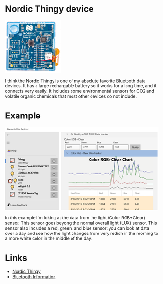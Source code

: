 ﻿# Nordic Thingy device

![Nordic Thingy](../DevicePictures/Nordic_Thingy-175.png)

I think the Nordic Thingy is one of my absolute favorite Bluetooth data devices. It has a large
rechargable battery so it works for a long time, and it connects very easily. It includes some
environmental sensors for CO2 and volatile organic chemicals that most other devices do not include.

# Example

![Nordic Thingy](../ScreenShots/Device_Nordic_Thingy_Data.png)

In this example I'm loking at the data from the light (Color RGB+Clear) sensor. This
sensor goes beyong the normal overall light (LUX) sensor. This sensor also includes a red,
green, and blue sensor: you can look at data over a day and see how the light changes from 
very redish in the morning to a more white color in the middle of the day.

# Links

* [Nordic Thingy](https://www.nordicsemi.com/Software-and-Tools/Development-Kits/Nordic-Thingy-52)
* [Bluetooth Information](https://nordicsemiconductor.github.io/Nordic-Thingy52-FW/documentation/firmware_architecture.html#fw_arch_ble_services)
